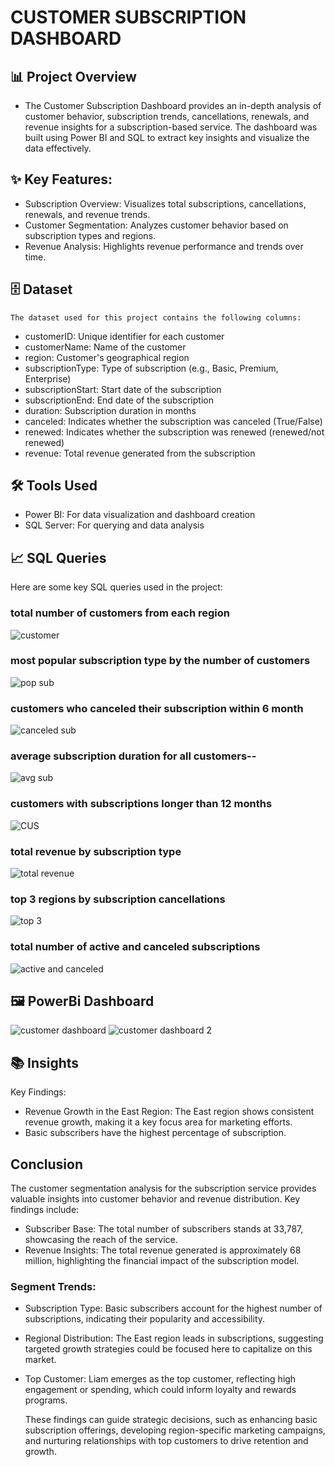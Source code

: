 # CUSTOMER SUBSCRIPTION DASHBOARD

## 📊 Project Overview
   - The Customer Subscription Dashboard provides an in-depth analysis of customer behavior, subscription trends,
      cancellations, renewals, and revenue insights for a subscription-based service. The 
      dashboard was built using Power BI and SQL to extract key insights and visualize the data effectively.

## ✨ Key Features:
   - Subscription Overview: Visualizes total subscriptions, cancellations, renewals, and revenue trends.
   - Customer Segmentation: Analyzes customer behavior based on subscription types and regions.
   - Revenue Analysis: Highlights revenue performance and trends over time.

## 🗄️ Dataset
    The dataset used for this project contains the following columns:
  - customerID: Unique identifier for each customer
  - customerName: Name of the customer
  - region: Customer's geographical region
  - subscriptionType: Type of subscription (e.g., Basic, Premium, Enterprise)
  - subscriptionStart: Start date of the subscription
  - subscriptionEnd: End date of the subscription
  - duration: Subscription duration in months
  - canceled: Indicates whether the subscription was canceled (True/False)
  - renewed: Indicates whether the subscription was renewed (renewed/not renewed)
  - revenue: Total revenue generated from the subscription

## 🛠️ Tools Used
  - Power BI: For data visualization and dashboard creation
  - SQL Server: For querying and data analysis

## 📈 SQL Queries
   Here are some key SQL queries used in the project:

### total number of customers from each region
![customer](https://github.com/user-attachments/assets/02a882ed-47f2-409f-9c2b-0e181752f2ad)

### most popular subscription type by the number of customers
![pop sub](https://github.com/user-attachments/assets/34e4bbd7-d3ab-478c-bb72-434ebf9d2e00)

### customers who canceled their subscription within 6 month
![canceled sub](https://github.com/user-attachments/assets/06e7669d-dc8b-4723-9513-ad1c01aff224)

### average subscription duration for all customers--
![avg sub](https://github.com/user-attachments/assets/7adb0209-2997-425c-bbb0-968d3fe12cb9)

### customers with subscriptions longer than 12 months
![CUS](https://github.com/user-attachments/assets/614a51b0-780c-4e04-97ed-0865b0ec7cff)


### total revenue by subscription type
![total revenue](https://github.com/user-attachments/assets/3ee92fc6-f680-43aa-bec3-89b20825e324)

### top 3 regions by subscription cancellations
![top 3](https://github.com/user-attachments/assets/f8fef049-2465-4417-b904-1fa920f01c3e)

### total number of active and canceled subscriptions
![active and canceled](https://github.com/user-attachments/assets/e6000bef-1071-4c30-8ea0-8a5d89eb0436)

## 🖼️ PowerBi Dashboard
 ![customer dashboard](https://github.com/user-attachments/assets/6a12eb78-9880-41cc-a87f-5c62bd068d1a)
 ![customer dashboard 2](https://github.com/user-attachments/assets/f430a999-8865-45a0-b615-5cd3aa225507)


## 📚 Insights
   Key Findings:
 -  Revenue Growth in the East Region: The East region shows consistent revenue growth, making it a key focus area for marketing efforts.
 -  Basic subscribers have the highest percentage of subscription.


## Conclusion
   The customer segmentation analysis for the subscription service provides valuable insights into customer behavior and revenue distribution. 
   Key findings include:
- Subscriber Base: The total number of subscribers stands at 33,787, showcasing the reach of the service.
- Revenue Insights: The total revenue generated is approximately 68 million, highlighting the financial impact of the subscription model.
  
### Segment Trends:
- Subscription Type: Basic subscribers account for the highest number of subscriptions, indicating their popularity and accessibility.
- Regional Distribution: The East region leads in subscriptions, suggesting targeted growth strategies could be focused here to capitalize on this market.
- Top Customer: Liam emerges as the top customer, reflecting high engagement or spending, which could inform loyalty and rewards programs.

  These findings can guide strategic decisions, such as enhancing basic subscription offerings, developing region-specific marketing campaigns, and nurturing relationships with top customers to drive          retention and growth.







   

